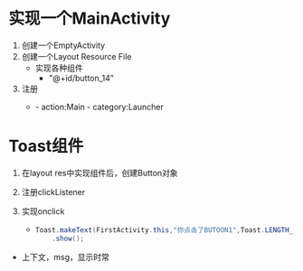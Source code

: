 # 实现一个MainActivity

1. 创建一个EmptyActivity
2. 创建一个Layout Resource File
   - 实现各种组件
     - "@+id/button_14"
3. 注册<activity>
   - <intent-filter>
     - action:Main
     - category:Launcher



# Toast组件

1. 在layout res中实现组件后，创建Button对象

2. 注册clickListener

3. 实现onclick

   - ```java
     Toast.makeText(FirstActivity.this,"你点击了BUTOON1",Toast.LENGTH_SHORT)
         .show();
     ```
     
- 上下文，msg，显示时常



